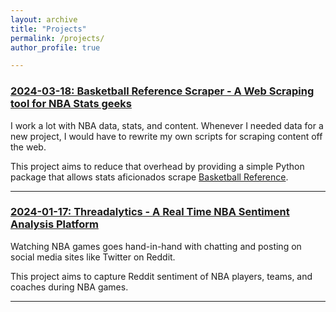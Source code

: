```yaml
---
layout: archive
title: "Projects"
permalink: /projects/
author_profile: true

---
```


### [2024-03-18: Basketball Reference Scraper - A Web Scraping tool for NBA Stats geeks](/projects/2024/03/18/basketball-reference-scraper)

I work a lot with NBA data, stats, and content. Whenever I needed data for a new project, I would have to rewrite my own scripts for
scraping content off the web.

This project aims to reduce that overhead by providing a simple Python package that allows stats aficionados scrape [Basketball Reference](https://www.basketball-reference.com/).

---

### [2024-01-17: Threadalytics - A Real Time NBA Sentiment Analysis Platform](/projects/2024/01/17/threadalytics)

Watching NBA games goes hand-in-hand with chatting and posting on social media sites like Twitter on Reddit.

This project aims to capture Reddit sentiment of NBA players, teams, and coaches during NBA games.

---
